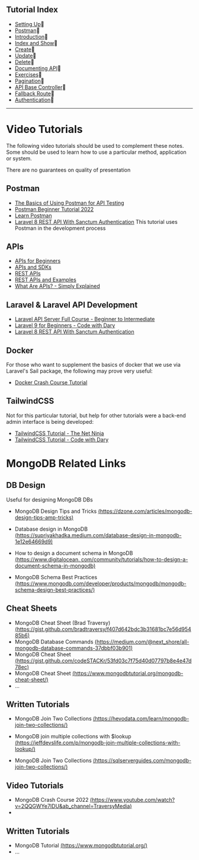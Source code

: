 ## Tutorial Index

- [Setting Up](ReadMe-00-Setting-Up.md)🔗
- [Postman](ReadMe-02-Postman.md)🔗
- [Introduction](ReadMe-10-API-introduction.md)🔗
- [Index and Show](ReadMe-11-API-index-show.md)🔗
- [Create](ReadMe-14-API-create.md)🔗
- [Update](ReadMe-15-API-update.md)🔗
- [Delete](ReadMe-16-API-delete.md)🔗
- [Documenting API](ReadMe-17-API-documenting.md)🔗
- [Exercises](ReadMe-90-API-exercises.md)🔗
- [Pagination](ReadMe-18-API-pagination.md)🔗
- [API Base Controller](ReadMe-19-API-Base-controller-II.md)🔗
- [Fallback Route](ReadMe-20-API-fallback-route.md)🔗
- [Authentication](ReadMe-21-API-authentication.md)🔗
---


# Video Tutorials

The following video tutorials should be used to complement these notes.
Some should be used to learn how to use a particular method, application
or system.

There are no guarantees on quality of presentation

## Postman

- [The Basics of Using Postman for API Testing](https://www.youtube.com/watch?v=t5n07Ybz7yI&t=403s)
- [Postman Beginner Tutorial 2022](https://www.youtube.com/playlist?list=PLhW3qG5bs-L9P22XSnRe4suiWL4acXG-g)
- [Learn Postman](https://www.youtube.com/playlist?list=PL6iUkDSEH9SvsgM4zyFrTnaewN65NZHAG)
- [Laravel 8 REST API With Sanctum Authentication](https://www.youtube.com/watch?v=MT-GJQIY3EU)
  This tutorial uses Postman in the development process

## APIs

- [APIs for Beginners](https://www.youtube.com/watch?v=GZvSYJDk-us)
- [APIs and SDKs](https://www.youtube.com/watch?v=kG-fLp9BTRo)
- [REST APIs](https://www.youtube.com/watch?v=lsMQRaeKNDk)
- [REST APIs and Examples](https://www.youtube.com/watch?v=7YcW25PHnAA)
- [What Are APIs? - Simply Explained](https://www.youtube.com/watch?v=OVvTv9Hy91Q)

## Laravel & Laravel API Development

- [Laravel API Server Full Course - Beginner to Intermediate](https://www.youtube.com/watch?v=_zNi37BJVBk&t=24271s)
- [Laravel 9 for Beginners - Code with Dary](https://www.youtube.com/playlist?list=PLFHz2csJcgk_mM2jEf7t8P678O_jz83on)
- [Laravel 8 REST API With Sanctum Authentication](https://www.youtube.com/watch?v=MT-GJQIY3EU)

## Docker

For those who want to supplement the basics of docker that we use via Laravel's Sail package,
the following may prove very useful:

- [Docker Crash Course Tutorial](https://www.youtube.com/playlist?list=PL4cUxeGkcC9hxjeEtdHFNYMtCpjNBm3h7)

## TailwindCSS

Not for this particular tutorial, but help for other tutorials were a back-end admin interface
is being developed:

- [TailwindCSS Tutorial - The Net Ninja](https://www.youtube.com/playlist?list=PL4cUxeGkcC9gpXORlEHjc5bgnIi5HEGhw)
- [TailwindCSS Tutorial - Code with Dary](https://www.youtube.com/playlist?list=PLFHz2csJcgk8lgiRDB7FdsXVr4xy6jE8K)

# MongoDB Related Links

## DB Design
Useful for designing MongoDB DBs

- MongoDB Design Tips and Tricks [(https://dzone.com/articles/mongodb-design-tips-amp-tricks)](https://dzone.com/articles/mongodb-design-tips-amp-tricks)

- Database design in MongoDB [(https://supriyakhadka.medium.com/database-design-in-mongodb-1e12e64669d9)](https://supriyakhadka.medium.com/database-design-in-mongodb-1e12e64669d9)

- How to design a document schema in MongoDB
 [(https://www.digitalocean.
  com/community/tutorials/how-to-design-a-document-schema-in-mongodb)](https://www.digitalocean.com/community/tutorials/how-to-design-a-document-schema-in-mongodb)

- MongoDB Schema Best Practices [(https://www.mongodb.com/developer/products/mongodb/mongodb-schema-design-best-practices/)](https://www.mongodb.com/developer/products/mongodb/mongodb-schema-design-best-practices/)



## Cheat Sheets
- MongoDB Cheat Sheet (Brad Traversy) [(https://gist.github.com/bradtraversy/f407d642bdc3b31681bc7e56d95485b6)](https://gist.github.com/bradtraversy/f407d642bdc3b31681bc7e56d95485b6)
- MongoDB Database Commands [(https://medium.com/@next_shore/all-mongodb-database-commands-37dbbf03b901)](https://medium.com/@next_shore/all-mongodb-database-commands-37dbbf03b901)
- MongoDB Cheat Sheet [(https://gist.github.com/codeSTACKr/53fd03c7f75d40d07797b8e4e47d78ec)](https://gist.github.com/codeSTACKr/53fd03c7f75d40d07797b8e4e47d78ec)
- MongoDB Cheat Sheet [(https://www.mongodbtutorial.org/mongodb-cheat-sheet/)](https://www.mongodbtutorial.org/mongodb-cheat-sheet/)
- ...


## Written Tutorials
- MongoDB Join Two Collections [(https://hevodata.com/learn/mongodb-join-two-collections/)](https://hevodata.com/learn/mongodb-join-two-collections/)

- MongoDB join multiple collections with $lookup [(https://jeffdevslife.com/p/mongodb-join-multiple-collections-with-lookup/)](https://jeffdevslife.com/p/mongodb-join-multiple-collections-with-lookup/)

- MongoDB Join Two Collections [(https://sqlserverguides.com/mongodb-join-two-collections/)](https://sqlserverguides.com/mongodb-join-two-collections/)


## Video Tutorials
- MongoDB Crash Course 2022 [(https://www.youtube.com/watch?v=2QQGWYe7IDU&ab_channel=TraversyMedia)](https://www.youtube.com/watch?v=2QQGWYe7IDU&ab_channel=TraversyMedia)
- 


## Written Tutorials
- MongoDB Tutorial [(https://www.mongodbtutorial.org/)](https://www.mongodbtutorial.org/)
- ...
